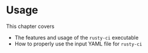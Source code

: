 # Usage

This chapter covers
- The features and usage of the `rusty-ci` executable
- How to properly use the input YAML file for `rusty-ci`